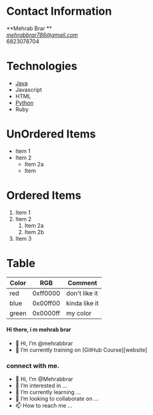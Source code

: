 # Contact Information
**Mehrab Brar **<br/>
*mehrabbrar786@gmail.com*<br/>
6823078704
# Technologies
- [Java](https://docs.oracle.com/en/java/)
- Javascript
- HTML
- [Python](https://docs.python.org/3/)
- Ruby
# UnOrdered Items
* Item 1
* Item 2
  * Item 2a
  * Item
# Ordered Items
1. Item 1
1. Item 2
   1. Item 2a
   1. Item 2b
1. Item 3
# Table
Color | RGB | Comment
------|-----|--------
red | 0xff0000 | don't like it
blue | 0x00ff00 | kinda like it
green | 0x0000ff | my color

#### Hi there, i m mehrab brar
- 👋 Hi, I’m @mehrabbrar
- 🌱 I’m currently training on [GitHub Course][website]

### connect with me.



- 👋 Hi, I’m @Mehrabbrar
- 👀 I’m interested in ...
- 🌱 I’m currently learning ...
- 💞️ I’m looking to collaborate on ...
- 📫 How to reach me ...
  

<!---
Mehrabbrar/Mehrabbrar is a ✨ special ✨ repository because its `README.md` (this file) appears on your GitHub profile.
You can click the Preview link to take a look at your changes.
--->
